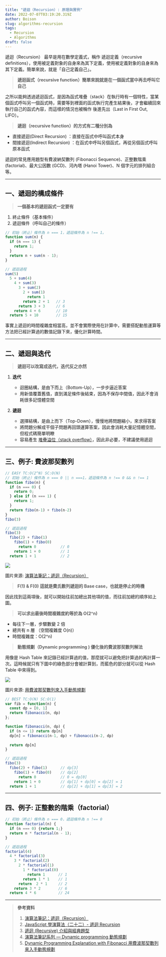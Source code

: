 ```yaml
---
title: "遞迴（Recursion）: 原理與實例"
date: 2022-07-07T03:19:20.319Z
author: Boison
slug: algorithms-recursion
tags:
  - Recursion
  - Algorithms
draft: false
---
```

遞迴（Recursion） 最早是用在數學定義式，稱作 遞迴定義（recursive definitions），使用被定義對象的自身來為其下定義，使用被定義對象的自身來為其下定義。簡單來說，就是「自己定義自己」。

> **遞迴函式（recursive function）簡單來說就是在一個函式當中再去呼叫它自己**

之所以能夠透過遞迴函式，是因為函式堆疊（stack）在執行時有一個特性，當某個函式呼叫另一個函式時，需要等到裡面的函式執行完產生結果後，才會繼續回來執行自己的函式內容，而這樣的情況也被稱作 後進先出（Last in First Out, LIFO）。

> **遞迴（recursive function）的方式有二種分別為**

* 直接遞迴(Direct Recursion) ：直接在函式中呼叫函式本身
* 間接遞迴(Indirect Recursion) ：在函式中呼叫另個函式，再從另個函式呼叫原本函式

遞迴的常見應用題型有費波納契數列 (Fibonacci Sequence)、正整數階乘 (factorial)、最大公因數 (GCD)、河內塔 (Hanoi Tower)、N 個字元的排列組合等。

- - -

## 一、遞迴的構成條件

> **一個基本的遞迴函式一定要有**

1. 終止條件（基本條件）
2. 遞迴條件（呼叫自己的條件）

```javascript
// 初始（終止）條件為 n === 1，遞迴條件為 n !== 1。
function sum(n) {
  if (n === 1) {
    return 1;
  }
  return n + sum(n - 1);
}

// 遞迴過程
sum(5)
  5 + sum(4)
    4 + sum(3)
      3 + sum(2)
        2 + sum(1)
          return 1
        return 2 + 1   // 3
      return 3 + 3     // 6
    return 4 + 6       // 10
  return 5 + 10        // 15
```

事實上遞迴的時間複雜度相當高，並不會實際使用在計算中，需要搭配動態運算等方法把已經計算過的數值記錄下來，優化計算時間。

- - -

## 二、遞迴與迭代

> **遞迴可以改寫成迭代，迭代反之亦然**

1. **迭代**

   * 迴圈結構，是由下而上（Bottom-Up），一步步逼近答案
   * 用新值覆蓋舊值，直到滿足條件後結束，因為不保存中間值，因此不會消耗很多記憶體空間
2. **遞迴**

   * 選擇結構，是由上而下（Top-Down），慢慢地將問題縮小，來求得答案
   * 將問題分解成干個子問題再回頭運算答案，因此會消耗大量記憶體空間，但程式碼簡單明瞭
   * 容易產生 [堆疊溢位（stack overflow）](https://zh.wikipedia.org/wiki/%E5%A0%86%E7%96%8A%E6%BA%A2%E4%BD%8D)，因此非必要，不建議使用遞迴

- - -

## 三、例子: 費波那契數列

```javascript
// EASY TC:O(2^N) SC:O(N)
// 初始（終止）條件為 n === 0 || n ===1，遞迴條件為 n !== 0 && n !== 1
function fibo(n) {
  if (n === 0) {
    return 0;
  } else if (n === 1) {
    return 1;
  } 
  return fibo(n-1) + fibo(n-2)
}
fibo(3)

// 遞迴過程
fibo(3)
  fibo(2) + fibo(1) 
    fibo(1) + fibo(0)
      return 0           // 0
    return 1 + 0         // 1
  return 1 + 1           // 2
```

![](https://miro.medium.com/max/1400/0*8l3i67OHS_YSXPKX.jpeg)

圖片來源: [演算法筆記：遞迴（Recursion）](https://medium.com/traveling-light-taipei/%E6%BC%94%E7%AE%97%E6%B3%95%E7%AD%86%E8%A8%98-%E9%81%9E%E8%BF%B4-recursion-e66e81566679)

> **F(1) & F(0) 這就是費氏數列遞迴的 Base case，也就是停止的時機**

因此找到這兩項後，就可以開始往前加總出其他項的值，而往前加總的順序如上圖。

> **可以求出最後時間複雜度約等於為 O(2^n)**

* 每往下一層，步驟數變 2 倍
* 總共有 n 層 （空間複雜度 O(n)）
* 時間複雜度：O(2^n)

> **動態規劃（Dynamic programming ) 優化後的費波那契數列解法**

用像是 Hash Table 來記錄已經計算過的值，那麼就可以避免把計算過的再計算一次。這時候就只有下圖中的綠色部分會被計算到，而藍色的部分就可以從 Hash Table 中來得到。

![](https://miro.medium.com/max/700/1\*nTQdv7r5So5oF9-kVN_AoA.png)

圖片來源: [用費波那契數列來入手動態規劃](https://medium.com/@ryanyang1221/dynamic-programming-explanation-with-fibonacci-%E7%94%A8%E8%B2%BB%E6%B3%A2%E9%82%A3%E5%A5%91%E6%95%B8%E5%88%97%E4%BE%86%E8%A7%A3%E9%87%8B%E5%8B%95%E6%85%8B%E8%A6%8F%E5%8A%83-8ce318601d0f)

```javascript
// BEST TC:O(N) SC:O(1)
var fib = function(n) {
  const dp = [0, 1]
  return fibonacci(n, dp)
};

function fibonacci(n, dp) {
  if (n <= 1) return dp[n]  
  dp[n] = fibonacci(n-1, dp) + fibonacci(n-2, dp)
  
  return dp[n]
}

// 遞迴過程
fibo(3)
  fibo(2) + fibo(1)      // dp[3]
    fibo(1) + fibo(0)    // dp[2]
      return 0           // 0 = dp[0]
    return 1 + 0         // dp[1] + dp[0] = dp[2] = 1
  return 1 + 1           // dp[2] + dp[1] = dp[3] = 2
```


- - -

## 四、例子: 正整數的階乘（factorial）

```javascript
// 初始（終止）條件為 n === 0，遞迴條件為 n !== 0
function factorial(n) {
  if (n === 0) {return 1;}
  return n * factorial(n - 1);
}

// 遞迴過程
factorial(4) 
  4 * factorial(3) 
    3 * factorial(2)
      2 * factorial(1)
        1 * factorial(0)
          return 1      // 1
        return 1 * 1    // 1
      return  2 * 1     // 2
    return 3 * 2        // 6
  return 4 * 6          // 24 
```

- - -

> **參考資料**
>
> 1. [演算法筆記：遞迴（Recursion）](https://medium.com/traveling-light-taipei/%E6%BC%94%E7%AE%97%E6%B3%95%E7%AD%86%E8%A8%98-%E9%81%9E%E8%BF%B4-recursion-e66e81566679)
> 2. [JavaScript 學演算法（二十二）- 遞迴 Recursion](https://chupai.github.io/posts/2008/alg_recursion/)
> 3. [遞迴 (Recursive) 介紹與經典題型](https://kopu.chat/%E9%81%9E%E8%BF%B4-recursive-%E4%BB%8B%E7%B4%B9%E8%88%87%E7%B6%93%E5%85%B8%E9%A1%8C%E5%9E%8B/)﻿
> 4. [演算法筆記系列 — Dynamic programming 動態規劃](https://medium.com/%E6%8A%80%E8%A1%93%E7%AD%86%E8%A8%98/%E6%BC%94%E7%AE%97%E6%B3%95%E7%AD%86%E8%A8%98%E7%B3%BB%E5%88%97-dynamic-programming-%E5%8B%95%E6%85%8B%E8%A6%8F%E5%8A%83-de980ca4a2d3)
> 5. [Dynamic Programming Explanation with Fibonacci 用費波那契數列來入手動態規劃](https://medium.com/@ryanyang1221/dynamic-programming-explanation-with-fibonacci-%E7%94%A8%E8%B2%BB%E6%B3%A2%E9%82%A3%E5%A5%91%E6%95%B8%E5%88%97%E4%BE%86%E8%A7%A3%E9%87%8B%E5%8B%95%E6%85%8B%E8%A6%8F%E5%8A%83-8ce318601d0f)